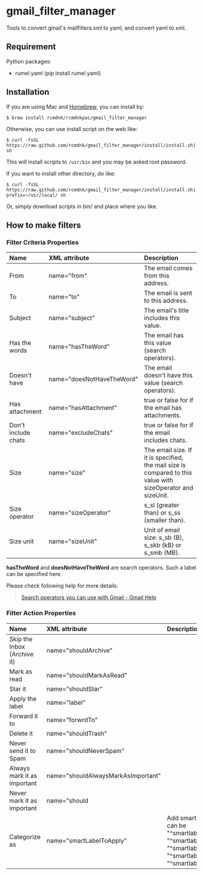# gmail_filter_manager
Tools to convert gmail's mailfilters.xml to yaml, and convert yaml to xml.

## Requirement

Python packages:

- rumel.yaml (pip install rumel.yaml)

## Installation

If you are using Mac and [Homebrew](https://github.com/mxcl/homebrew),
you can install by:

    $ brew install rcmdnk/rcmdnkpac/gmail_filter_manager

Otherwise, you can use install script on the web like:

    $ curl -fsSL https://raw.github.com/rcmdnk/gmail_filter_manager/install/install.sh| sh

This will install scripts to `/usr/bin`
and you may be asked root password.

If you want to install other directory, do like:

    $ curl -fsSL https://raw.github.com/rcmdnk/gmail_filter_manager/install/install.sh|  prefix=~/usr/local/ sh

Or, simply download scripts in bin/ and place where you like.

## How to make filters

### Filter Criteria Properties

Name|XML attribute|Description
:---|:------------|:----------
From|name="from"|The email comes from this address.
To|name="to"|The email is sent to this address.
Subject|name="subject"|The email's title includes this value.
Has the words|name="hasTheWord"|The email has this value (search operators).
Doesn't have|name="doesNotHaveTheWord"|The email doesn't have this value (search operators).
Has attachment|name="hasAttachment"|true or false for if the email has attachments.
Don't include chats|name="excludeChats"|true or false for if the email includes chats.
Size|name="size"|The email size. If it is specified, the mail size is compared to this value with sizeOperator and sizeUnit.
Size operator|name="sizeOperator"|s_sl (greater than) or s_ss (smaller than).
Size unit|name="sizeUnit"|Unit of email size: s_sb (B), s_skb (kB) or s_smb (MB).

**hasTheWord** and **doesNotHaveTheWord** are search operators.
Such a label can be specified here.

Please check following help for more details:

> [Search operators you can use with Gmail - Gmail Help](https://support.google.com/mail/answer/7190)

### Filter Action Properties
Name|XML attribute|Description
:---|:------------|:----------
Skip the Inbox (Archive it)|name="shouldArchive"
Mark as read|name="shouldMarkAsRead"|
Star it|name="shouldStar"|
Apply the label|name="label"|
Forward it to|name="forwrdTo"
Delete it|name="shouldTrash"|
Never send it to Spam|name="shouldNeverSpam"|
Always mark it as important|name="shouldAlwaysMarkAsImportant"|
Never mark it as important|name="should
Categorize as|name="smartLabelToApply"|Add smart label. value can be "^smartlabel_personal", "^smartlabel_social", "^smartlabel_promo", "^smartlabel_group" or "^smartlabel_notification".




